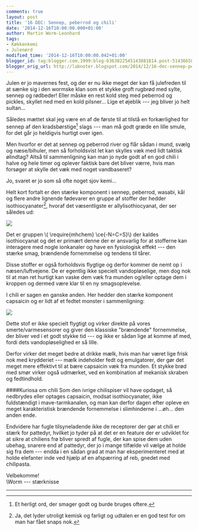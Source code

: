```yaml
---
comments: true
layout: post
title: '16 DEC: Sennep, peberrod og chili'
date: '2014-12-16T10:00:00.000+01:00'
author: Martin Worm-Leonhard
tags:
- Køkkenkemi
- Julenørd
modified_time: '2014-12-16T10:00:00.042+01:00'
blogger_id: tag:blogger.com,1999:blog-6363822545143881814.post-5143665830723916948
blogger_orig_url: http://labnoter.blogspot.com/2014/12/16-dec-sennep-peberrod-og-chili.html
---
```


Julen er jo mavernes fest, og der er nu ikke meget der kan få julefreden
til at sænke sig i den wormske klan som et stykke groft rugbrød med
sylte, sennep og rødbeder! Eller måske en rest kold steg med peberrod og
pickles, skyllet ned med en kold pilsner... Lige et øjeblik --- jeg bliver
jo helt sultan...

Således mættet skal jeg være en af de første til at tilstå en
forkærlighed for sennep af den kradsbørstige[^1] slags --- man må godt
græde en lille smule, for det går jo heldigvis hurtigt over igen. 

Men
hvorfor er det at sennep og peberrod river og flår sådan i mund, svælg
og næse/bihuler, men så forholdsvist let kan skylles væk med lidt
taktisk ølindtag? Altså til sammenligning kan man jo nyde godt af en god
chili i halve og hele timer og oplever faktisk bare det bliver værre,
hvis man forsøger at skylle det væk med noget vandbaseret?

Jo, svaret er jo som så ofte noget sjov kemi...

Helt kort fortalt er den stærke komponent i sennep, peberrod,
wasabi, kål og flere andre lignende fødevarer en gruppe af stoffer der
hedder isothiocyanater[^2], hvoraf det væsentligste er
allylisothiocyanat, der ser således ud:

[![]({{site.url}}/images/7deaebed598b0a55bdce6c68c306af22.png)]({{site.url}}/images/7deaebed598b0a55bdce6c68c306af22.png)


Det er gruppen \\( \require{mhchem} \ce{-N=C=S}\\) der kaldes
isothiocyanat og det er primært denne der er ansvarlig for at stofferne
kan interagere med nogle ionkanaler og have en fysiologisk effekt --- den
stærke smag, brændende fornemmelse og tendens til tårer. 

Disse stoffer
er også forholdsvis flygtige og derfor kommer de nemt op i
næsen/luftvejene. De er egentlig ikke specielt vandopløselige, men dog
nok til at man ret hurtigt kan vaske dem væk fra munden og/eller optage
dem i kroppen og dermed være klar til en ny smagsoplevelse.

I chili er sagen en ganske anden. Her hedder den stærke komponent
capsaicin og er lidt af et fedtet monster i sammenligning:

[![]({{site.url}}/images/8315d0c1a363741a1247a0dc3bee266e.png)]({{site.url}}/images/8315d0c1a363741a1247a0dc3bee266e.png)

Dette stof er ikke specielt flygtigt og virker direkte på vores
smerte/varmesensorer og giver den klassiske "brændende" fornemmelse, der
bliver ved i et godt stykke tid --- og ikke er sådan lige at komme af med,
fordi dets vandopløselighed er så lille. 

Derfor virker det meget bedre
at drikke mælk, hvis man har været lige frisk nok med krydderiet --- mælk
indeholder fedt og emulgatorer, der gør det meget mere effektivt til at
bære capsaicin væk fra munden. Et stykke brød med smør virker også
udmærket, ved en kombination af mekanisk skraben og fedtindhold.

####Kuriosa om chili
Som den ivrige chilispiser vil have opdaget, så nedbrydes eller optages
capsaicin, modsat isothiocyanater, ikke fuldstændigt i mave-tarmkanalen,
og man kan derfor dagen efter opleve en meget karakteristisk brændende
fornemmelse i slimhinderne i ...øh... den anden ende.

Endvidere har fugle tilsyneladende ikke de receptorer der gør at chili
er stærk for pattedyr, hvilket jo tyder på at det er en feature der er
udviklet for at sikre at chiliens frø bliver spredt af fugle, der kan
spise dem uden ubehag, snarere end af pattedyr, der jo i mange tilfælde
vil vælge at holde sig fra dem --- endda i en sådan grad at man har
eksperimenteret med at holde elefanter inde ved hjælp af en afspærring
af reb, gnedet med chilipasta.

Velbekomme!  
\\Worm --- stærknisse

------------------------------------------------------------------------

[^1]: Et herligt ord, der smager godt og burde bruges oftere.

[^2]: Ja, det lyder utroligt kemisk og farligt og udtalen er en god
    test for om man har fået snaps nok.
